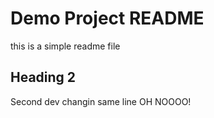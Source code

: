# Demo Project README

this is a simple readme file

## Heading 2

Second dev changin same line OH NOOOO!
